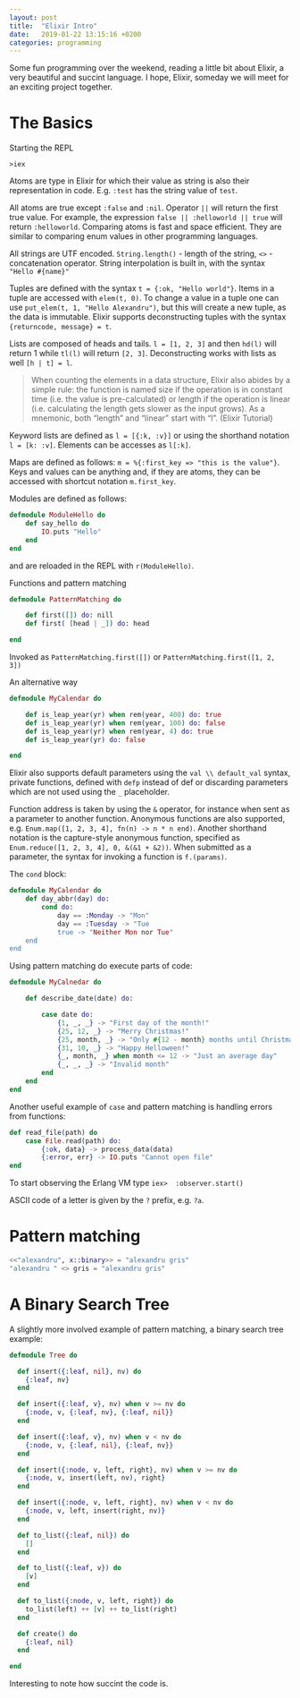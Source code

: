 ```yaml
---
layout: post
title:  "Elixir Intro"
date:   2019-01-22 13:15:16 +0200
categories: programming
---
```


Some fun programming over the weekend, reading a little bit about Elixir, a very beautiful and succint language. I hope, Elixir, someday we will meet for an exciting project together.

# The Basics

Starting the REPL

```
>iex
```

Atoms are type in Elixir for which their value as string is also their representation in code. E.g. `:test` has the string value of `test`. 

All atoms are true except `:false` and `:nil`. Operator `||` will return the first true value. For example, the expression `false || :helloworld || true` will return `:helloworld`. Comparing atoms is fast and space efficient. They are similar to comparing enum values in other programming languages.

All strings are UTF encoded. `String.length()` - length of the string, `<>` - concatenation operator. String interpolation is built in, with the syntax `"Hello #{name}"`

Tuples are defined with the syntax `t = {:ok, "Hello world"}`. Items in a tuple are accessed with `elem(t, 0)`. To change a value in a tuple one can use `put_elem(t, 1, "Hello Alexandru")`, but this will create a new tuple, as the data is immutable. Elixir supports deconstructing tuples with the syntax `{returncode, message} = t`. 

Lists are composed of heads and tails. `l = [1, 2, 3]` and then `hd(l)` will return 1 while `tl(l)` will return `[2, 3]`. Deconstructing works with lists as well `[h | t] = l`.

> When counting the elements in a data structure, Elixir also abides by a simple rule: the function is named size
> if the operation is in constant time (i.e. the value is pre-calculated) or length if the operation is linear 
> (i.e. calculating the length gets slower as the input grows). As a mnemonic, both “length” and “linear” start 
> with “l”. (Elixir Tutorial)

Keyword lists are defined as `l = [{:k, :v}]` or using the shorthand notation `l = [k: :v]`. Elements can be accesses as `l[:k]`.

Maps are defined as follows: `m = %{:first_key => "this is the value"}`. Keys and values can be anything and, if they are atoms, they can be accessed with shortcut notation `m.first_key`.

Modules are defined as follows:

```elixir
defmodule ModuleHello do
    def say_hello do
        IO.puts "Hello"
    end
end
```

and are reloaded in the REPL with `r(ModuleHello)`.

Functions and pattern matching

```elixir
defmodule PatternMatching do

    def first([]) do: nill
    def first( [head | _]) do: head

end
```

Invoked as `PatternMatching.first([])` or `PatternMatching.first([1, 2, 3])`

An alternative way

```elixir
defmodule MyCalendar do

    def is_leap_year(yr) when rem(year, 400) do: true
    def is_leap_year(yr) when rem(year, 100) do: false
    def is_leap_year(yr) when rem(year, 4) do: true
    def is_leap_year(yr) do: false

end
```

Elixir also supports default parameters using the `val \\ default_val` syntax, private functions, defined with `defp` instead of def or discarding parameters which are not used using the `_` placeholder.

Function address is taken by using the `&` operator, for instance when sent as a parameter to another function. Anonymous functions are also supported, e.g. `Enum.map([1, 2, 3, 4], fn(n) -> n * n end)`. Another shorthand notation is the capture-style anonymous function, specified as `Enum.reduce([1, 2, 3, 4], 0, &(&1 + &2))`. When submitted as a parameter, the syntax for invoking a function is `f.(params)`.

The `cond` block:

```elixir
defmodule MyCalendar do
    def day_abbr(day) do:
        cond do:
            day == :Monday -> "Mon"
            day == :Tuesday -> "Tue
            true -> "Neither Mon nor Tue"
    end
end
```

Using pattern matching do execute parts of code:

```elixir
defmodule MyCalnedar do

    def describe_date(date) do:

        case date do:
            {1, _, _} -> "First day of the month!"
            {25, 12, _} -> "Merry Christmas!"
            {25, month, _} -> "Only #{12 - month} months until Christmas"
            {31, 10, _} -> "Happy Helloween!"
            {_, month, _} when month <= 12 -> "Just an average day"
            {_, _, _} -> "Invalid month"
        end
    end
end
```

Another useful example of `case` and pattern matching is handling errors from functions:

```elixir
def read_file(path) do
    case File.read(path) do:
        {:ok, data} -> process_data(data)
        {:error, err} -> IO.puts "Cannot open file"
end
```

To start observing the Erlang VM type `iex>  :observer.start()`

ASCII code of a letter is given by the `?` prefix, e.g. `?a`.

# Pattern matching

```elixir
<<"alexandru", x::binary>> = "alexandru gris"
"alexandru " <> gris = "alexandru gris"
```

# A Binary Search Tree

A slightly more involved example of pattern matching, a binary search tree example:

```elixir
defmodule Tree do

  def insert({:leaf, nil}, nv) do
    {:leaf, nv}
  end

  def insert({:leaf, v}, nv) when v >= nv do
    {:node, v, {:leaf, nv}, {:leaf, nil}}
  end

  def insert({:leaf, v}, nv) when v < nv do
    {:node, v, {:leaf, nil}, {:leaf, nv}}
  end

  def insert({:node, v, left, right}, nv) when v >= nv do
    {:node, v, insert(left, nv), right}
  end

  def insert({:node, v, left, right}, nv) when v < nv do
    {:node, v, left, insert(right, nv)}
  end

  def to_list({:leaf, nil}) do
    []
  end

  def to_list({:leaf, v}) do
    [v]
  end

  def to_list({:node, v, left, right}) do
    to_list(left) ++ [v] ++ to_list(right)
  end

  def create() do
    {:leaf, nil}
  end

end
```

Interesting to note how succint the code is.